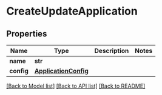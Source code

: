 # CreateUpdateApplication

## Properties
Name | Type | Description | Notes
------------ | ------------- | ------------- | -------------
**name** | **str** |  | 
**config** | [**ApplicationConfig**](ApplicationConfig.md) |  | 

[[Back to Model list]](../README.md#documentation-for-models) [[Back to API list]](../README.md#documentation-for-api-endpoints) [[Back to README]](../README.md)

